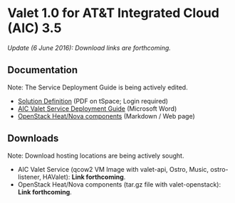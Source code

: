 # Valet 1.0 for AT&T Integrated Cloud (AIC) 3.5

*Update (6 June 2016): Download links are forthcoming.*

## Documentation

Note: The Service Deployment Guide is being actively edited.

* [Solution Definition](https://tspace.web.att.com/files/app/file/c7753b8e-c342-476e-95d3-e0b4a8178dfa) (PDF on tSpace; Login required)
* [AIC Valet Service Deployment Guide](https://codecloud.web.att.com/projects/ST_CLOUDQOS/repos/allegro/browse/doc/aic/aic_valet_service_deployment_guide.docx) (Microsoft Word)
* [OpenStack Heat/Nova components](https://codecloud.web.att.com/plugins/servlet/readmeparser/display/ST_CLOUDQOS/allegro/atRef/refs/heads/master/renderFile/valet_os/README.md) (Markdown / Web page)

## Downloads

Note: Download hosting locations are being actively sought.

* AIC Valet Service (qcow2 VM Image with valet-api, Ostro, Music, ostro-listener, HAValet): **Link forthcoming**.
* OpenStack Heat/Nova components (tar.gz file with valet-openstack): **Link forthcoming**.
